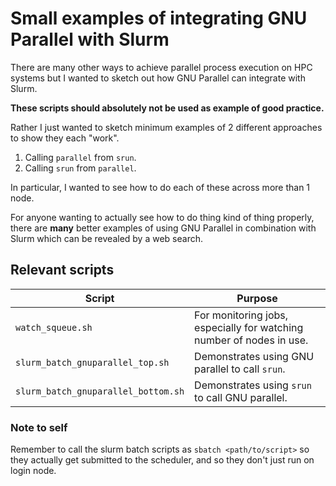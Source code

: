 # Small examples of integrating GNU Parallel with Slurm

There are many other ways to achieve parallel process execution on HPC systems but I wanted to sketch out how GNU Parallel can integrate with Slurm.

**These scripts should absolutely not be used as example of good practice.**

Rather I just wanted to sketch minimum examples of 2 different approaches to show they each "work".

1. Calling `parallel` from `srun`.
2. Calling `srun` from `parallel`.

In particular, I wanted to see how to do each of these across more than 1 node.

For anyone wanting to actually see how to do thing kind of thing properly, there are **many** better examples of using GNU Parallel in combination with Slurm which can be revealed by a web search.

## Relevant scripts

| Script | Purpose |
|---|---|
| `watch_squeue.sh`| For monitoring jobs, especially for watching number of nodes in use. |
| `slurm_batch_gnuparallel_top.sh` | Demonstrates using GNU parallel to call `srun`. |
| `slurm_batch_gnuparallel_bottom.sh` | Demonstrates using `srun` to call GNU parallel. |

### Note to self

Remember to call the slurm batch scripts as `sbatch <path/to/script>` so they actually get submitted to the scheduler, and so they don't just run on login node.
